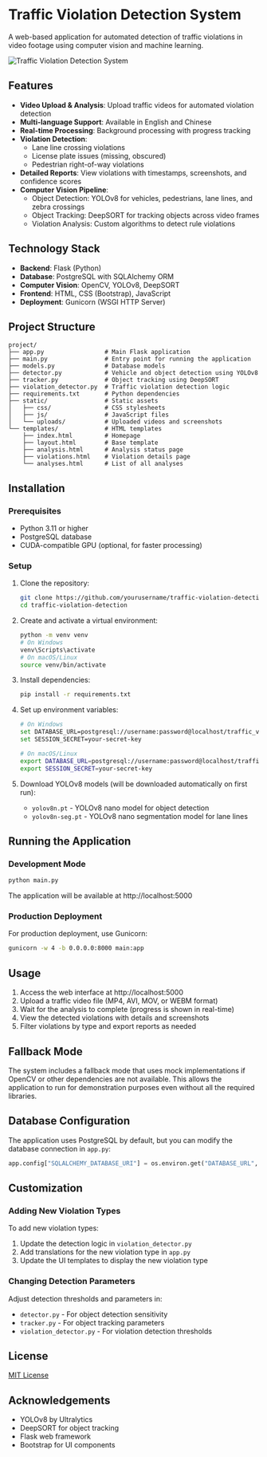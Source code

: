 # Traffic Violation Detection System

A web-based application for automated detection of traffic violations in video footage using computer vision and machine learning.

![Traffic Violation Detection System](https://via.placeholder.com/800x400?text=Traffic+Violation+Detection+System)

## Features

- **Video Upload & Analysis**: Upload traffic videos for automated violation detection
- **Multi-language Support**: Available in English and Chinese
- **Real-time Processing**: Background processing with progress tracking
- **Violation Detection**:
  - Lane line crossing violations
  - License plate issues (missing, obscured)
  - Pedestrian right-of-way violations
- **Detailed Reports**: View violations with timestamps, screenshots, and confidence scores
- **Computer Vision Pipeline**:
  - Object Detection: YOLOv8 for vehicles, pedestrians, lane lines, and zebra crossings
  - Object Tracking: DeepSORT for tracking objects across video frames
  - Violation Analysis: Custom algorithms to detect rule violations

## Technology Stack

- **Backend**: Flask (Python)
- **Database**: PostgreSQL with SQLAlchemy ORM
- **Computer Vision**: OpenCV, YOLOv8, DeepSORT
- **Frontend**: HTML, CSS (Bootstrap), JavaScript
- **Deployment**: Gunicorn (WSGI HTTP Server)

## Project Structure

```
project/
├── app.py                 # Main Flask application
├── main.py                # Entry point for running the application
├── models.py              # Database models
├── detector.py            # Vehicle and object detection using YOLOv8
├── tracker.py             # Object tracking using DeepSORT
├── violation_detector.py  # Traffic violation detection logic
├── requirements.txt       # Python dependencies
├── static/                # Static assets
│   ├── css/               # CSS stylesheets
│   ├── js/                # JavaScript files
│   └── uploads/           # Uploaded videos and screenshots
└── templates/             # HTML templates
    ├── index.html         # Homepage
    ├── layout.html        # Base template
    ├── analysis.html      # Analysis status page
    ├── violations.html    # Violation details page
    └── analyses.html      # List of all analyses
```

## Installation

### Prerequisites

- Python 3.11 or higher
- PostgreSQL database
- CUDA-compatible GPU (optional, for faster processing)

### Setup

1. Clone the repository:
   ```bash
   git clone https://github.com/yourusername/traffic-violation-detection.git
   cd traffic-violation-detection
   ```

2. Create and activate a virtual environment:
   ```bash
   python -m venv venv
   # On Windows
   venv\Scripts\activate
   # On macOS/Linux
   source venv/bin/activate
   ```

3. Install dependencies:
   ```bash
   pip install -r requirements.txt
   ```

4. Set up environment variables:
   ```bash
   # On Windows
   set DATABASE_URL=postgresql://username:password@localhost/traffic_violations
   set SESSION_SECRET=your-secret-key
   
   # On macOS/Linux
   export DATABASE_URL=postgresql://username:password@localhost/traffic_violations
   export SESSION_SECRET=your-secret-key
   ```

5. Download YOLOv8 models (will be downloaded automatically on first run):
   - `yolov8n.pt` - YOLOv8 nano model for object detection
   - `yolov8n-seg.pt` - YOLOv8 nano segmentation model for lane lines

## Running the Application

### Development Mode

```bash
python main.py
```

The application will be available at http://localhost:5000

### Production Deployment

For production deployment, use Gunicorn:

```bash
gunicorn -w 4 -b 0.0.0.0:8000 main:app
```

## Usage

1. Access the web interface at http://localhost:5000
2. Upload a traffic video file (MP4, AVI, MOV, or WEBM format)
3. Wait for the analysis to complete (progress is shown in real-time)
4. View the detected violations with details and screenshots
5. Filter violations by type and export reports as needed

## Fallback Mode

The system includes a fallback mode that uses mock implementations if OpenCV or other dependencies are not available. This allows the application to run for demonstration purposes even without all the required libraries.

## Database Configuration

The application uses PostgreSQL by default, but you can modify the database connection in `app.py`:

```python
app.config["SQLALCHEMY_DATABASE_URI"] = os.environ.get("DATABASE_URL", "postgresql://username:password@localhost/traffic_violations")
```

## Customization

### Adding New Violation Types

To add new violation types:

1. Update the detection logic in `violation_detector.py`
2. Add translations for the new violation type in `app.py`
3. Update the UI templates to display the new violation type

### Changing Detection Parameters

Adjust detection thresholds and parameters in:
- `detector.py` - For object detection sensitivity
- `tracker.py` - For object tracking parameters
- `violation_detector.py` - For violation detection thresholds

## License

[MIT License](LICENSE)

## Acknowledgements

- YOLOv8 by Ultralytics
- DeepSORT for object tracking
- Flask web framework
- Bootstrap for UI components
